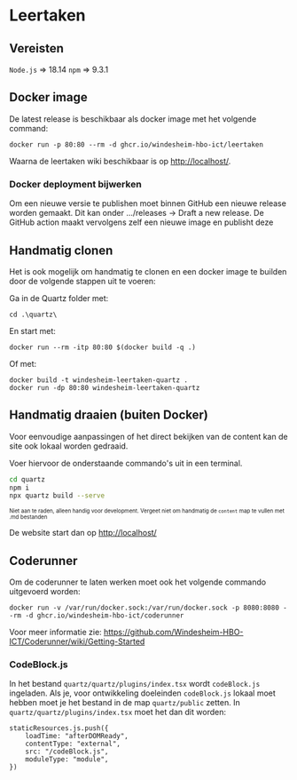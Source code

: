 # Leertaken

## Vereisten
`Node.js` => 18.14
`npm` => 9.3.1

## Docker image
De latest release is beschikbaar als docker image met het volgende command:

```SH
docker run -p 80:80 --rm -d ghcr.io/windesheim-hbo-ict/leertaken
```

Waarna de leertaken wiki beschikbaar is op <http://localhost/>.

### Docker deployment bijwerken
Om een nieuwe versie te publishen moet binnen GitHub een nieuwe release worden gemaakt.
Dit kan onder .../releases -> Draft a new release.
De GitHub action maakt vervolgens zelf een nieuwe image en publisht deze

## Handmatig clonen
Het is ook mogelijk om handmatig te clonen en een docker image te builden door de volgende stappen uit te voeren:

Ga in de Quartz folder met:

```SH
cd .\quartz\
```

En start met:

```SH
docker run --rm -itp 80:80 $(docker build -q .)
```

Of met:

```SH
docker build -t windesheim-leertaken-quartz .
docker run -dp 80:80 windesheim-leertaken-quartz
```

## Handmatig draaien (buiten Docker)
Voor eenvoudige aanpassingen of het direct bekijken van de content kan de site ook lokaal worden gedraaid.

Voer hiervoor de onderstaande commando's uit in een terminal.
```sh
cd quartz
npm i
npx quartz build --serve
```
<sub><sub>Niet aan te raden, alleen handig voor development. Vergeet niet om handmatig de `content` map te vullen met .md bestanden</sub></sub>

De website start dan op <http://localhost/>

## Coderunner

Om de coderunner te laten werken moet ook het volgende commando uitgevoerd worden:

```SH
docker run -v /var/run/docker.sock:/var/run/docker.sock -p 8080:8080 --rm -d ghcr.io/windesheim-hbo-ict/coderunner
```

Voor meer informatie zie: <https://github.com/Windesheim-HBO-ICT/Coderunner/wiki/Getting-Started>

### CodeBlock.js
In het bestand `quartz/quartz/plugins/index.tsx` wordt `codeBlock.js` ingeladen.
Als je, voor ontwikkeling doeleinden `codeBlock.js` lokaal moet hebben moet je het bestand in de map `quartz/public` zetten.
In `quartz/quartz/plugins/index.tsx` moet het dan dit worden:
```
staticResources.js.push({
    loadTime: "afterDOMReady",
    contentType: "external",
    src: "/codeBlock.js",
    moduleType: "module",
})
```
